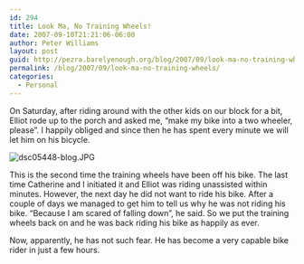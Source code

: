 ```yaml
---
id: 294
title: Look Ma, No Training Wheels!
date: 2007-09-10T21:21:06-06:00
author: Peter Williams
layout: post
guid: http://pezra.barelyenough.org/blog/2007/09/look-ma-no-training-wheels/
permalink: /blog/2007/09/look-ma-no-training-wheels/
categories:
  - Personal
---
```

On Saturday, after riding around with the other kids on our block for a bit, Elliot rode up to the porch and asked me, &#8220;make my bike into a two wheeler, please&#8221;. I happily obliged and since then he has spent every minute we will let him on his bicycle.

<img src='http://pezra.barelyenough.org/blog/wp-content/uploads/2007/09/dsc05448-blog.JPG' id='image295' alt='dsc05448-blog.JPG' /> 

This is the second time the training wheels have been off his bike. The last time Catherine and I initiated it and Elliot was riding unassisted within minutes. However, the next day he did not want to ride his bike. After a couple of days we managed to get him to tell us why he was not riding his bike. &#8220;Because I am scared of falling down&#8221;, he said. So we put the training wheels back on and he was back riding his bike as happily as ever.

Now, apparently, he has not such fear. He has become a very capable bike rider in just a few hours.